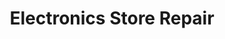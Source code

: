 ---
title: "Electronics Store Repair"
url: /los-angeles/electronics-store-repair/
shop: Elektronik
---